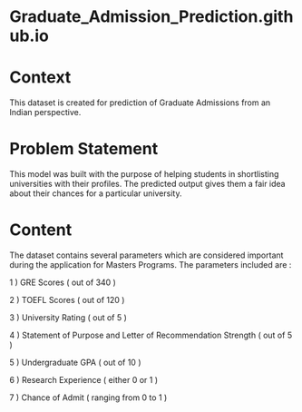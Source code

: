 # Graduate_Admission_Prediction.github.io
# Context

This dataset is created for prediction of Graduate Admissions from an Indian perspective.
# Problem Statement
This model was built with the purpose of helping students in shortlisting universities with their profiles. The predicted output gives them a fair idea about their chances for a particular university.


# Content

The dataset contains several parameters which are considered important during the application for Masters Programs. The parameters included are :

1 ) GRE Scores ( out of 340 )

2 ) TOEFL Scores ( out of 120 )

3 ) University Rating ( out of 5 )

4 ) Statement of Purpose and Letter of Recommendation Strength ( out of 5 )

5 ) Undergraduate GPA ( out of 10 )

6 ) Research Experience ( either 0 or 1 )

7 ) Chance of Admit ( ranging from 0 to 1 )
